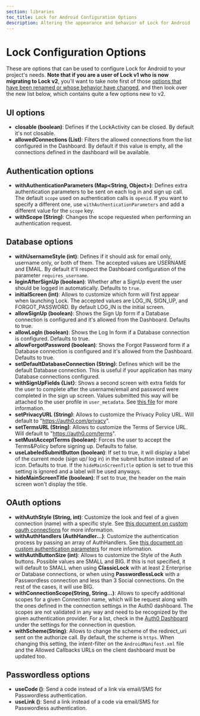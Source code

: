 ```yaml
---
section: libraries
toc_title: Lock for Android Configuration Options
description: Altering the appearance and behavior of Lock for Android
---
```


# Lock Configuration Options

These are options that can be used to configure Lock for Android to your project's needs. **Note that if you are a user of Lock v1 who is now migrating to Lock v2**, you'll want to take note first of those [options that have been renamed or whose behavior have changed](/libraries/lock-android/migration-guide), and then look over the new list below, which contains quite a few options new to v2.

## UI options

- **closable (boolean)**: Defines if the LockActivity can be closed. By default it's not closable.
- **allowedConnections (List<String>)**: Filters the allowed connections from the list configured in the Dashboard. By default if this value is empty, all the connections defined in the dashboard will be available.

## Authentication options

- **withAuthenticationParameters (Map<String, Object>)**: Defines extra authentication parameters to be sent on each log in and sign up call.
The default `scope` used on authentication calls is `openid`. If you want to specify a different one, use `withAuthenticationParameters` and add a different value for the `scope` key.
- **withScope (String)**: Changes the scope requested when performing an authentication request.

## Database options

- **withUsernameStyle (int)**: Defines if it should ask for email only, username only, or both of them. The accepted values are USERNAME and EMAIL. By default it'll respect the Dashboard configuration of the parameter `requires_username`.
- **loginAfterSignUp (boolean)**: Whether after a SignUp event the user should be logged in automatically. Defaults to `true`.
- **initialScreen (int)**: Allows to customize which form will first appear when launching Lock. The accepted values are LOG_IN, SIGN_UP, and FORGOT_PASSWORD. By default LOG_IN is the initial screen.
- **allowSignUp (boolean)**: Shows the Sign Up form if a Database connection is configured and it's allowed from the Dashboard. Defaults to true.
- **allowLogIn (boolean)**: Shows the Log In form if a Database connection is configured. Defaults to true.
- **allowForgotPassword (boolean)**: Shows the Forgot Password form if a Database connection is configured and it's allowed from the Dashboard. Defaults to true.
- **setDefaultDatabaseConnection (String)**: Defines which will be the default Database connection. This is useful if your application has many Database connections configured.
- **withSignUpFields {List<CustomField>}**: Shows a second screen with extra fields for the user to complete after the username/email and password were completed in the sign up screen. Values submitted this way will be attached to the user profile in `user_metadata`. See [this file](/libraries/lock-android/custom-fields) for more information.
- **setPrivacyURL (String)**: Allows to customize the Privacy Policy URL. Will default to "https://auth0.com/privacy".
- **setTermsURL (String)**: Allows to customize the Terms of Service URL. Will default to "https://auth0.com/terms".
- **setMustAcceptTerms (boolean)**: Forces the user to accept the Terms&Policy before signing up. Defaults to false.
- **useLabeledSubmitButton (boolean)**: If set to true, it will display a label of the current mode (sign up/ log in) in the submit button instead of an icon. Defaults to true. If the `hideMainScreenTitle` option is set to true this setting is ignored and a label will be used anyways.
- **hideMainScreenTitle (boolean)**: If set to true, the header on the main screen won't display the title.

## OAuth options

- **withAuthStyle (String, int)**: Customize the look and feel of a given connection (name) with a specific style. See [this document on custom oauth connections](/libraries/lock-android/custom-oauth-connections) for more information.
- **withAuthHandlers (AuthHandler...)**: Customize the authentication process by passing an array of AuthHandlers. See [this document on custom authentication parameters](/libraries/lock-android/custom-authentication-providers) for more information.
- **withAuthButtonSize (int)**: Allows to customize the Style of the Auth buttons. Possible values are SMALL and BIG. If this is not specified, it will default to SMALL when using **ClassicLock** with at least 2 Enterprise or Database connections, or when using **PasswordlessLock** with a Passwordless connection and less than 3 Social connections. On the rest of the cases, it will use BIG.
- **withConnectionScope(String, String...)**: Allows to specify additional scopes for a given Connection name, which will be request along with the ones defined in the connection settings in the Auth0 dashboard. The scopes are not validated in any way and need to be recognized by the given authentication provider. For a list, check in the [Auth0 Dashboard](${manage_url}) under the settings for the connection in question.
- **withScheme(String)**: Allows to change the scheme of the redirect_uri sent on the authorize call. By default, the scheme is `https`. When changing this setting, the intent-filter on the `AndroidManifest.xml` file and the Allowed Callbacks URLs on the client dashboard must be updated too.

## Passwordless options

- **useCode ()**: Send a code instead of a link via email/SMS for Passwordless authentication.
- **useLink ()**: Send a link instead of a code via email/SMS for Passwordless authentication.
